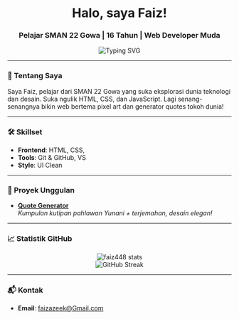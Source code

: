 <h1 align="center">Halo, saya Faiz!</h1>
<h3 align="center">Pelajar SMAN 22 Gowa | 16 Tahun | Web Developer Muda</h3>

<p align="center">
  <img src="https://readme-typing-svg.herokuapp.com?font=Fira+Code&size=18&pause=1000&center=true&vCenter=true&width=435&lines=Welcome+to+my+GitHub!;Web+Dev+in+Progress...;Lagi+ngoding+pakai+teh+%26+semangat!" alt="Typing SVG" />
</p>

---

### 🚀 Tentang Saya
Saya Faiz, pelajar dari SMAN 22 Gowa yang suka eksplorasi dunia teknologi dan desain. Suka ngulik HTML, CSS, dan JavaScript. Lagi senang-senangnya bikin web bertema pixel art dan generator quotes tokoh dunia!

---

### 🛠️ Skillset
- **Frontend**: HTML, CSS,
- **Tools**: Git & GitHub, VS 
- **Style**: UI Clean

---

### 🌟 Proyek Unggulan
- [**Quote Generator**](https://github.com/faiz448/quote-generator)  
  *Kumpulan kutipan pahlawan Yunani + terjemahan, desain elegan!*


---

### 📈 Statistik GitHub
<p align="center">
  <img src="https://github-readme-stats.vercel.app/api?username=faiz448&show_icons=true&theme=tokyonight" alt="faiz448 stats" />
  <br>
  <img src="https://github-readme-streak-stats.herokuapp.com?user=faiz448&theme=tokyonight" alt="GitHub Streak" />
</p>

---

### 📬 Kontak
- **Email**: faizazeek@Gmail.com
